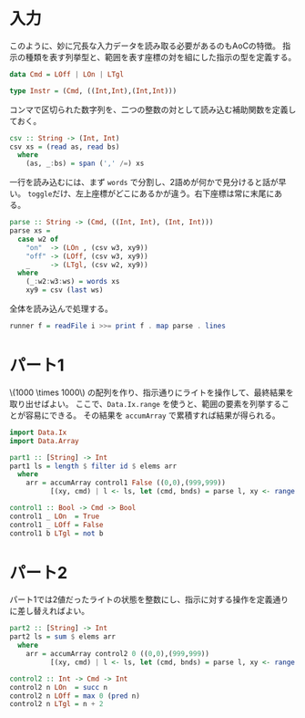 # 入力

このように、妙に冗長な入力データを読み取る必要があるのもAoCの特徴。
指示の種類を表す列挙型と、範囲を表す座標の対を組にした指示の型を定義する。

```haskell
data Cmd = LOff | LOn | LTgl

type Instr = (Cmd, ((Int,Int),(Int,Int)))
```

コンマで区切られた数字列を、二つの整数の対として読み込む補助関数を定義しておく。

```haskell
csv :: String -> (Int, Int)
csv xs = (read as, read bs)
  where
    (as, _:bs) = span (',' /=) xs
```

一行を読み込むには、まず `words` で分割し、2語めが何かで見分けると話が早い。
`toggle`だけ、左上座標がどこにあるかが違う。右下座標は常に末尾にある。

```haskell
parse :: String -> (Cmd, ((Int, Int), (Int, Int)))
parse xs =
  case w2 of
    "on"  -> (LOn , (csv w3, xy9))
    "off" -> (LOff, (csv w3, xy9))
    _     -> (LTgl, (csv w2, xy9))
  where
    (_:w2:w3:ws) = words xs
    xy9 = csv (last ws)
```

全体を読み込んで処理する。

```haskell
runner f = readFile i >>= print f . map parse . lines
```

# パート1

\\(1000 \times 1000\\) の配列を作り、指示通りにライトを操作して、最終結果を取り出せばよい。
ここで、`Data.Ix.range` を使うと、範囲の要素を列挙することが容易にできる。
その結果を `accumArray` で累積すれば結果が得られる。

```haskell
import Data.Ix
import Data.Array

part1 :: [String] -> Int
part1 ls = length $ filter id $ elems arr
  where
    arr = accumArray control1 False ((0,0),(999,999))
          [(xy, cmd) | l <- ls, let (cmd, bnds) = parse l, xy <- range bnds]

control1 :: Bool -> Cmd -> Bool
control1 _ LOn  = True
control1 _ LOff = False
control1 b LTgl = not b
```

# パート2

パート1では2値だったライトの状態を整数にし、指示に対する操作を定義通りに差し替えればよい。

```haskell
part2 :: [String] -> Int
part2 ls = sum $ elems arr
  where
    arr = accumArray control2 0 ((0,0),(999,999))
          [(xy, cmd) | l <- ls, let (cmd, bnds) = parse l, xy <- range bnds]

control2 :: Int -> Cmd -> Int
control2 n LOn  = succ n
control2 n LOff = max 0 (pred n)
control2 n LTgl = n + 2
```


